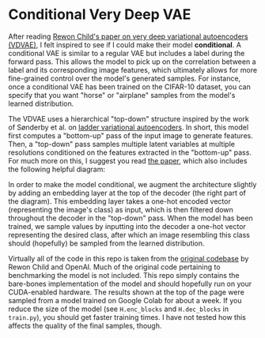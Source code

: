 # Conditional Very Deep VAE

After reading [Rewon Child's paper on very deep variational autoencoders (VDVAE)](https://arxiv.org/abs/2011.10650), I felt inspired to see if I could make their model **conditional**. A conditional VAE is similar to a regular VAE but includes a label during the forward pass. This allows the model to pick up on the correlation between a label and its corresponding image features, which ultimately allows for more fine-grained control over the model's generated samples. For instance, once a conditional VAE has been trained on the CIFAR-10 dataset, you can specify that you want "horse" or "airplane" samples from the model's learned distribution.

The VDVAE uses a hierarchical "top-down" structure inspired by the work of Sønderby et al. on [ladder variational autoencoders](https://arxiv.org/abs/1602.02282). In short, this model first computes a "bottom-up" pass of the input image to generate features. Then, a "top-down" pass samples multiple latent variables at multiple resolutions conditioned on the features extracted in the "bottom-up" pass. For much more on this, I suggest you read [the paper](https://arxiv.org/abs/2011.10650), which also includes the following helpful diagram:

In order to make the model conditional, we augment the architecture slightly by adding an embedding layer at the top of the decoder (the right part of the diagram). This embedding layer takes a one-hot encoded vector (representing the image's class) as input, which is then filtered down throughout the decoder in the "top-down" pass. When the model has been trained, we sample values by inputting into the decoder a one-hot vector representing the desired class, after which an image resembling this class should (hopefully) be sampled from the learned distribution.

Virtually all of the code in this repo is taken from the [original codebase](https://github.com/openai/vdvae) by Rewon Child and OpenAI. Much of the original code pertaining to benchmarking the model is not included. This repo simply contains the bare-bones implementation of the model and should hopefully run on your CUDA-enabled hardware. The results shown at the top of the page were sampled from a model trained on Google Colab for about a week. If you reduce the size of the model (see `H.enc_blocks` and `H.dec_blocks` in `train.py`), you should get faster training times. I have not tested how this affects the quality of the final samples, though.
